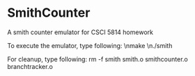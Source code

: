 # SmithCounter
A smith counter emulator for CSCI 5814 homework

To execute the emulator, type following:
\nmake
\n./smith

For cleanup, type following:
rm -f smith smith.o smithcounter.o branchtracker.o
